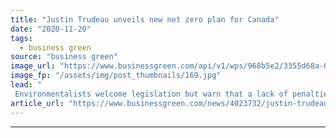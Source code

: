 ```yaml
---
title: "Justin Trudeau unveils new net zero plan for Canada"
date: "2020-11-20"
tags: 
  - business green
source: "business green"
image_url: "https://www.businessgreen.com/api/v1/wps/968b5e2/3355d68a-0537-4bad-86ca-e728f738ef7b/3/shubham-sharan-oa7OyUqNs5E-unsplash-185x114.jpg"
image_fp: "/assets/img/post_thumbnails/169.jpg"
lead: "
 Environmentalists welcome legislation but warn that a lack of penalties for failing to meet targets must be addressed as landmark bill makes its way through legislative process ..."
article_url: "https://www.businessgreen.com/news/4023732/justin-trudeau-unveils-net-zero-plan-canada"
---
```


---
